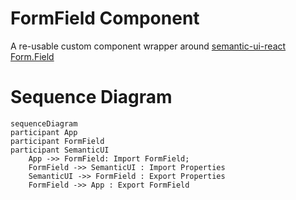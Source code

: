 # FormField Component

A re-usable custom component wrapper around [semantic-ui-react Form.Field](https://react.semantic-ui.com/collections/form)

# Sequence Diagram

```mermaid
sequenceDiagram
participant App
participant FormField
participant SemanticUI
    App ->> FormField: Import FormField;
    FormField ->> SemanticUI : Import Properties
    SemanticUI ->> FormField : Export Properties
    FormField ->> App : Export FormField
```
